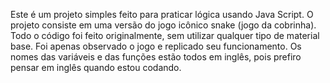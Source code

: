 Este é um projeto simples feito para praticar lógica usando Java Script.
O projeto consiste em uma versão do jogo icônico snake (jogo da cobrinha).
Todo o código foi feito originalmente, sem utilizar qualquer tipo de material base.
Foi apenas observado o jogo e replicado seu funcionamento.
Os nomes das variáveis e das funções estão todos em inglês, pois prefiro pensar em
inglês quando estou codando.
